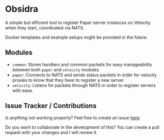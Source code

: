 # Obsidra
A simple but efficient tool to register Paper server instances on Velocity when they start, coordinated via NATS.

Docker templates and example setups might be provided in the future.

## Modules
- `common`: Stores handlers and common packets for easy manageability between both `paper` and `velocity` modules.
- `paper`: Connects to NATS and sends status packets in order for velocity proxies to know that they have to register a new server.
- `velocity`: Listens for packets through NATS in order to register servers with ease.

## Issue Tracker / Contributions
Is anything not working properly? Feel free to create an issue [here](https://github.com/hardcorefactions/Obsidra/issues).

Do you want to collaborate in the development of this? You can create a pull request with your changes and I will review it.